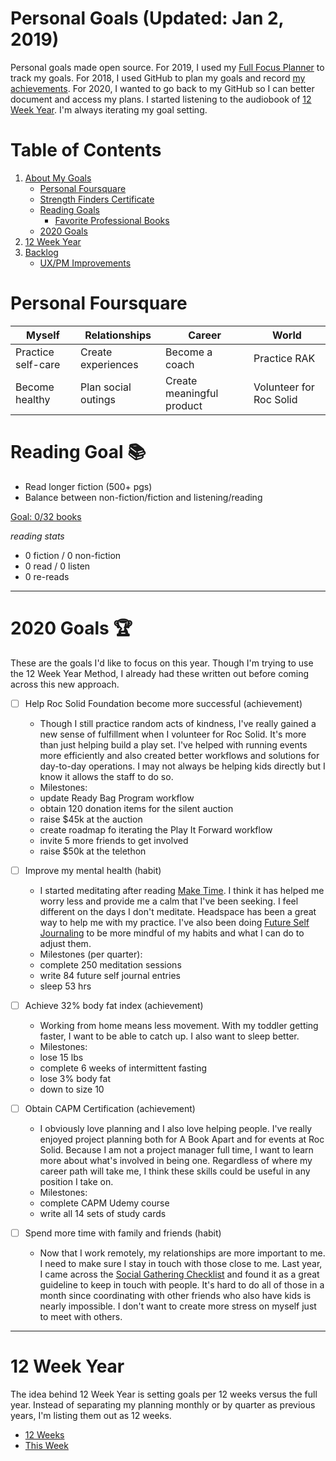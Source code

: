 Personal Goals (Updated: Jan 2, 2019)
==============

Personal goals made open source. For 2019, I used my [Full Focus Planner](https://fullfocusplanner.com/) to track my goals. For 2018, I used GitHub to plan my goals and record [my achievements](https://github.com/candicodeit/personal-goals/blob/master/2018/00-2018-achievements.md). For 2020, I wanted to go back to my GitHub so I can better document and access my plans. I started listening to the audiobook of [12 Week Year](https://www.goodreads.com/book/show/10009377-the-12-week-year). I'm always iterating my goal setting. 

# Table of Contents
1. [About My Goals](https://github.com/candicodeit/personal-goals/blob/master/about.md)
   * [Personal Foursquare](https://github.com/candicodeit/personal-goals/tree/master#personal-foursquare)
   * [Strength Finders Certificate](https://github.com/candicodeit/personal-goals/blob/2020-planning/personality-tests/StrengthFinders%20-%20Certificate.pdf)
   * [Reading Goals](https://github.com/candicodeit/personal-goals/tree/master#reading-goal)
      * [Favorite Professional Books](https://github.com/candicodeit/personal-goals/blob/master/books.md)
   * [2020 Goals](https://github.com/candicodeit/personal-goals/tree/master#2020-goals-trophy)   
2. [12 Week Year](https://github.com/candicodeit/personal-goals/tree/master#baby-steps)
3. [Backlog](https://github.com/candicodeit/personal-goals/blob/master/backlog.md)
   * [UX/PM Improvements](https://github.com/candicodeit/personal-goals/blob/master/ux-pm.md)


# Personal Foursquare 

| Myself   | Relationships | Career  | World |
| ------------- | ------------- | ------------ | ------------- |
| Practice self-care  | Create experiences  | Become a coach  | Practice RAK |
| Become healthy  | Plan social outings  | Create meaningful product  | Volunteer for Roc Solid  |


# Reading Goal :books:
- Read longer fiction (500+ pgs)
- Balance between non-fiction/fiction and listening/reading

[Goal: 0/32 books](https://www.goodreads.com/challenges/11621-2020-reading-challenge) 

_reading stats_
- 0 fiction / 0 non-fiction
- 0 read /  0 listen
- 0 re-reads

---

# 2020 Goals :trophy:
These are the goals I'd like to focus on this year. Though I'm trying to use the 12 Week Year Method, I already had these written out before coming across this new approach. 

- [ ] Help Roc Solid Foundation become more successful (achievement)
	- Though I still practice random acts of kindness, I've really gained a new sense of fulfillment when I volunteer for Roc Solid. It's more than just helping build a play set. I've helped with running events more efficiently and also created better workflows and solutions for day-to-day operations. I may not always be helping kids directly but I know it allows the staff to do so. 
   - Milestones: 
    - update Ready Bag Program workflow
    - obtain 120 donation items for the silent auction
    - raise $45k at the auction
    - create roadmap fo iterating the Play It Forward workflow
    - invite 5 more friends to get involved
    - raise $50k at the telethon

- [ ] Improve my mental health (habit)
	- I started meditating after reading [Make Time](https://www.goodreads.com/book/show/37880811-make-time). I think it has helped me worry less and provide me a calm that I've been seeking. I feel different on the days I don't meditate. Headspace has been a great way to help me with my practice. I've also been doing [Future Self Journaling](https://yourholisticpsychologist.com/future-self-journaling/) to be more mindful of my habits and what I can do to adjust them. 
   - Milestones (per quarter): 
    - complete 250 meditation sessions
    - write 84 future self journal entries
    - sleep 53 hrs
   
- [ ] Achieve 32% body fat index (achievement)
	- Working from home means less movement. With my toddler getting faster, I want to be able to catch up. I also want to sleep better.
   - Milestones: 
    - lose 15 lbs
    - complete 6 weeks of intermittent fasting
    - lose 3% body fat
    - down to size 10

- [ ] Obtain CAPM Certification (achievement)
	- I obviously love planning and I also love helping people. I've really enjoyed project planning both for A Book Apart and for events at Roc Solid. Because I am not a project manager full time, I want to learn more about what's involved in being one. Regardless of where my career path will take me, I think these skills could be useful in any position I take on. 
   - Milestones: 
    - complete CAPM Udemy course
    - write all 14 sets of study cards

- [ ] Spend more time with family and friends (habit)
	- Now that I work remotely, my relationships are more important to me. I need to make sure I stay in touch with those close to me. Last year, I came across the [Social Gathering Checklist](social-checklist.md) and found it as a great guideline to keep in touch with people. It's hard to do all of those in a month since coordinating with other friends who also have kids is nearly impossible. I don't want to create more stress on myself just to meet with others.

---

# 12 Week Year
The idea behind 12 Week Year is setting goals per 12 weeks versus the full year. Instead of separating my planning monthly or by quarter as previous years, I'm listing them out as 12 weeks. 

   * [12 Weeks](https://github.com/candicodeit/personal-goals/blob/master/2020/01-12wy-q1.md)
   * [This Week](https://github.com/candicodeit/personal-goals/blob/master/2020/01-12wy-q1.md)
   

